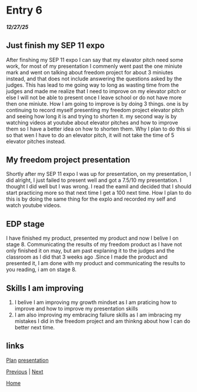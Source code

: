 # Entry 6
##### 12/27/25

## Just finish my SEP 11 expo

 After finshing my SEP 11 expo I can say that my elavator pitch need some work, for most of my presentation I commenly went past the one miniute mark and went on talking about freedom project for about 3 miniutes instead, and that does not include answering the questions asked by the judges. This has lead to me going way to long as wasting time from the judges and made me realize that I need to improve on my elevator pitch or else I will not be able to present once I leave school or do not have more then one miniute. How I am going to improve is by doing 3 things. one is by continuing to record myself presenting my freedom project elevator pitch and seeing how long it is and trying to shorten it. my second way is by watching videos at youtube about elevator pitches and how to improve them so I have a better idea on how to shorten them. Why I plan to do this si so that wen I have to do an elevator pitch, it will not take the time of 5 elevator pitches instead.

 ## My freedom project presentation
   Shortly after my SEP 11 expo I was up for presentation, on my presentation, I did alright, I just failed to present well and got a 7.5/10 my presentation. I thought I did well but I was wrong. I read the eamil and decided that I should start practicing more so that next time I get a 100 next time. How I plan to do this is by  doing the same thing for the explo and recorded my self and watch youtube videos.
   ## EDP stage
   I have finished my product, presented my product and now I belive I on stage 8. Communicating the results of my freedom product as I have not only finished it on may, but am past explaning it to the judges and the classroom as I did that 3 weeks ago .Since I made the product and presented it, I am done with my product and communicating the results to you reading, i am on stage 8.
   
   ## Skills I am improving

   1. I belive I am improving my growth mindset as I am praticing how to improve and how to improve my presentation skills
   2. I am also improving my embracing faliure skills as I am imbracing my mistakes I did in the freedom project and am thinkng about how I can do better next time.

   ## links
   
   [Plan](../README.md/prep/presentation.md)
   [presentation](https://docs.google.com/presentation/d/1Bj6a9JSETEUPc7FcyW1aLNtcyDn-1IxR39ZpcqrfrB4/edit?slide=id.g359fe7c0658_0_0#slide=id.g359fe7c0658_0_0)
   

[Previous](entry05.md) | [Next](entry07.md)

[Home](../README.md)
